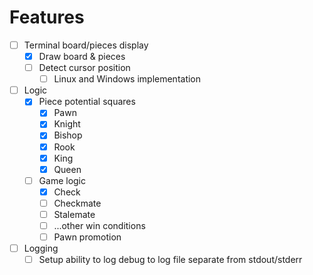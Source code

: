 # Features

- [ ] Terminal board/pieces display
  - [x] Draw board & pieces
  - [ ] Detect cursor position
    - [ ] Linux and Windows implementation
- [ ] Logic
  - [x] Piece potential squares
    - [x] Pawn
    - [x] Knight
    - [x] Bishop
    - [x] Rook
    - [x] King
    - [x] Queen
  - [ ] Game logic
    - [x] Check
    - [ ] Checkmate
    - [ ] Stalemate
    - [ ] ...other win conditions
    - [ ] Pawn promotion
- [ ] Logging
  - [ ] Setup ability to log debug to log file separate from stdout/stderr
